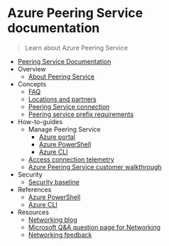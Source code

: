 # Azure Peering Service documentation
> Learn about Azure Peering Service
  - [Peering Service Documentation](https://learn.microsoft.com/en-us/azure/peering-service/)
  - Overview
    - [About Peering Service](https://learn.microsoft.com/en-us/azure/peering-service/about)
  - Concepts
    - [FAQ](https://learn.microsoft.com/en-us/azure/peering-service/faq.yml)
    - [Locations and partners](https://learn.microsoft.com/en-us/azure/peering-service/location-partners)
    - [Peering Service connection](https://learn.microsoft.com/en-us/azure/peering-service/connection)
    - [Peering service prefix requirements](https://learn.microsoft.com/en-us/azure/peering-service/peering-service-prefix-requirements)
  - How-to-guides
    - Manage Peering Service
      - [Azure portal](https://learn.microsoft.com/en-us/azure/peering-service/azure-portal)
      - [Azure PowerShell](https://learn.microsoft.com/en-us/azure/peering-service/powershell)
      - [Azure CLI](https://learn.microsoft.com/en-us/azure/peering-service/cli)
    - [Access connection telemetry](https://learn.microsoft.com/en-us/azure/peering-service/connection-telemetry)
    - [Azure Peering Service customer walkthrough](https://learn.microsoft.com/en-us/azure/peering-service/customer-walkthrough)
  - Security
    - [Security baseline](https://learn.microsoft.com/security/benchmark/azure/baselines/microsoft-azure-peering-service-security-baseline?toc=/azure/peering-service/TOC.json)
  - References
    - [Azure PowerShell](https://learn.microsoft.com/powershell/module/az.peering)
    - [Azure CLI](https://learn.microsoft.com/cli/azure/peering)
  - Resources
    - [Networking blog](https://azure.microsoft.com/blog/category/networking)
    - [Microsoft Q&A question page for Networking](https://learn.microsoft.com/answers/topics/azure-virtual-network.html)
    - [Networking feedback](https://feedback.azure.com/d365community/forum/8ae9bf04-8326-ec11-b6e6-000d3a4f0789)
